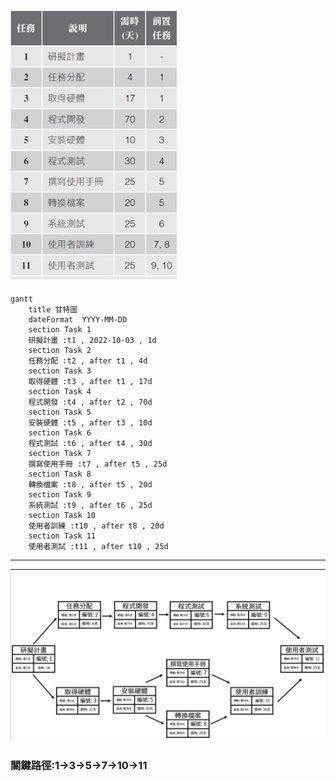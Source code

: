 ![HW2](hw2.jpg "任務")
---
```mermaid
gantt
    title 甘特圖
    dateFormat  YYYY-MM-DD
    section Task 1
    研擬計畫 :t1 , 2022-10-03 , 1d
    section Task 2
    任務分配 :t2 , after t1 , 4d
    section Task 3
    取得硬體 :t3 , after t1 , 17d
    section Task 4
    程式開發 :t4 , after t2 , 70d
    section Task 5
    安裝硬體 :t5 , after t3 , 10d
    section Task 6
    程式測試 :t6 , after t4 , 30d
    section Task 7
    撰寫使用手冊 :t7 , after t5 , 25d
    section Task 8
    轉換檔案 :t8 , after t5 , 20d
    section Task 9
    系統測試 :t9 , after t6 , 25d
    section Task 10
    使用者訓練 :t10 , after t8 , 20d
    section Task 11
    使用者測試 :t11 , after t10 , 25d
```
---
![PERT/CPM圖](PERT_CPM.jpg "PERT_CPM")
### 關鍵路徑:1→3→5→7→10→11
